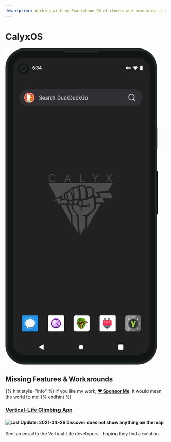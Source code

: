 ```yaml
---
description: Working with my Smartphone OS of choice and improving it along the way.
---
```


# CalyxOS

![An Android mobile operating system that puts privacy and security into the hands of everyday users.](../.gitbook/assets/calyx-os.png)

## Missing Features & Workarounds

{% hint style="info" %}
If you like my work, [**❤️ Sponsor Me**](https://github.com/sponsors/marbetschar). It would mean the world to me!
{% endhint %}

### [Vertical-Life Climbing App](https://www.vertical-life.info/)

#### ![Last Update: 2021-04-26](https://img.shields.io/badge/last%20update-2021--04--26-lightgrey?style=social) Discover does not show anything on the map

Sent an email to the Vertical-Life developers - hoping they find a solution.